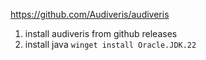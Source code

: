 https://github.com/Audiveris/audiveris
1. install audiveris from github releases
2. install java `winget install Oracle.JDK.22`


